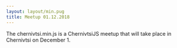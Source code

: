 ```yaml
---
layout: layout/min.pug
title: Meetup 01.12.2018
---
```


The chernivtsi.min.js is a ChernivtsiJS meetup that will take place in Chernivtsi on December 1.

